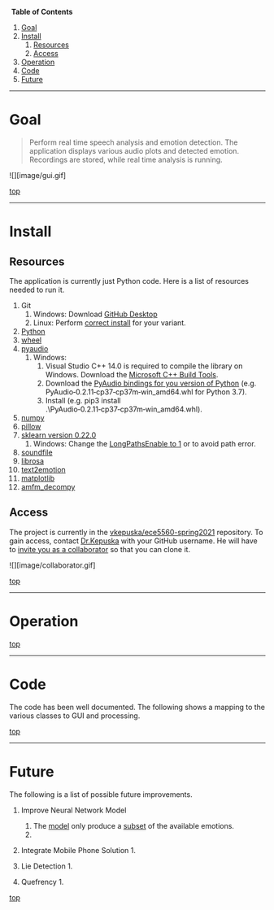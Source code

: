 ﻿﻿<a id="top"></a>
**Table of Contents**

1. [Goal](#Goal)
1. [Install](#Install)
    1. [Resources](##Resources)
    1. [Access](##Access)
1. [Operation](#Operation)
1. [Code](#Code)
1. [Future](#Future)

----
# Goal
> Perform real time speech analysis and emotion detection.  The application displays various audio plots and detected emotion.  Recordings are stored, while real time analysis is running.

![][image/gui.gif]

[top](#top)

----
# Install

## Resources
The application is currently just Python code.  Here is a list of resources needed to run it.
1. Git
    1. Windows: Download [GitHub Desktop](https://desktop.github.com/)
    1. Linux: Perform [correct install](https://git-scm.com/download/linux) for your variant.
1. [Python](https://www.python.org/downloads/)
1. [wheel](https://pypi.org/project/wheel/)
1. [pyaudio](https://pypi.org/project/PyAudio/)
    1. Windows: 
        1. Visual Studio C++ 14.0 is required to compile the library on Windows.  Download the [Microsoft C++ Build Tools](https://visualstudio.microsoft.com/visual-cpp-build-tools).
        1. Download the [PyAudio bindings for you version of Python](https://www.lfd.uci.edu/~gohlke/pythonlibs/#pyaudio) (e.g. PyAudio‑0.2.11‑cp37‑cp37m‑win_amd64.whl for Python 3.7).
        1. Install (e.g. pip3 install .\PyAudio‑0.2.11‑cp37‑cp37m‑win_amd64.whl).
1. [numpy](https://numpy.org/install)
1. [pillow](https://pillow.readthedocs.io/en/stable/installation.html)
1. [sklearn version 0.22.0](https://pypi.org/project/scikit-learn/0.22.2/)
    1. Windows: Change the [LongPathsEnable to 1](https://stackoverflow.com/a/62196666/9560214) or to avoid path error.
1. [soundfile](https://pypi.org/project/SoundFile/)
1. [librosa](https://pypi.org/project/librosa/)
1. [text2emotion](https://pypi.org/project/text2emotion/)
1. [matplotlib](https://pypi.org/project/matplotlib/)
1. [amfm_decompy](https://pypi.org/project/AMFM-decompy/)

## Access
The project is currently in the [vkepuska/ece5560-spring2021](https://github.com/vkepuska/ece5560-spring2021) repository.  To gain access, contact [Dr.Kepuska](<mailto:vkepuska@fit.edu>) with your GitHub username.  He will have to [invite you as a collaborator](https://github.com/vkepuska/ece5560-spring2021/settings/access) so that you can clone it.

![][image/collaborator.gif]

[top](#top)

----
# Operation


[top](#top)

----
# Code
The code has been well documented.  The following shows a mapping to the various classes to GUI and processing.

[top](#top)

----
# Future
The following is a list of possible future improvements.

1. Improve Neural Network Model
    1. The [model](prediction/basic.model) only produce a [subset](prediction/utils.py#L25) of the available emotions.
    1. 

1. Integrate Mobile Phone Solution
    1. 

1. Lie Detection
    1.

1. Quefrency
    1. 

[top](#top)